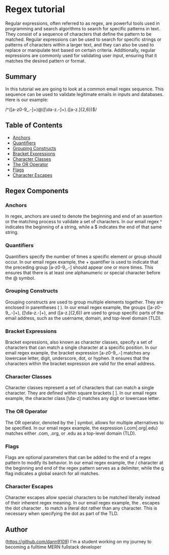 # Regex tutorial

Regular expressions, often referred to as regex, are powerful tools used in programming and search algorithms to search for specific patterns in text. They consist of a sequence of characters that define the pattern to be matched. Regular expressions can be used to search for specific strings or patterns of characters within a larger text, and they can also be used to replace or manipulate text based on certain criteria. Additionally, regular expressions are commonly used for validating user input, ensuring that it matches the desired pattern or format.

## Summary

In this tutorial we are going to look at a common email regex sequence. This sequence can be used to validate legitimate emails in inputs and databases. Here is our example:

/^([a-z0-9_.-]+)@([\da-z.-]+).([a-z.]{2,6})$/

## Table of Contents

- [Anchors](#anchors)
- [Quantifiers](#quantifiers)
- [Grouping Constructs](#grouping-constructs)
- [Bracket Expressions](#bracket-expressions)
- [Character Classes](#character-classes)
- [The OR Operator](#the-or-operator)
- [Flags](#flags)
- [Character Escapes](#character-escapes)

## Regex Components

### Anchors
In regex, anchors are used to denote the beginning and end of an assertion or the matching process to validate a set of characters. In our email regex ^ indicates the beginning of a string, while a $ indicates the end of that same string.
### Quantifiers
Quantifiers specify the number of times a specific element or group should occur. In our email regex example, the + quantifier is used to indicate that the preceding group [a-z0-9_.-] should appear one or more times. This ensures that there is at least one alphanumeric or special character before the @ symbol.
### Grouping Constructs
Grouping constructs are used to group multiple elements together. They are enclosed in parentheses ( ). In our email regex example, the groups ([a-z0-9_.-]+), ([\da-z.-]+), and ([a-z.]{2,6}) are used to group specific parts of the email address, such as the username, domain, and top-level domain (TLD).
### Bracket Expressions
Bracket expressions, also known as character classes, specify a set of characters that can match a single character at a specific position. In our email regex example, the bracket expression [a-z0-9_.-] matches any lowercase letter, digit, underscore, dot, or hyphen. It ensures that the characters within the bracket expression are valid for the email address.
### Character Classes
Character classes represent a set of characters that can match a single character. They are defined within square brackets [ ]. In our email regex example, the character class [\da-z] matches any digit or lowercase letter.
### The OR Operator
The OR operator, denoted by the | symbol, allows for multiple alternatives to be specified. In our email regex example, the expression (.com|.org|.edu) matches either .com, .org, or .edu as a top-level domain (TLD).
### Flags
Flags are optional parameters that can be added to the end of a regex pattern to modify its behavior. In our email regex example, the / character at the beginning and end of the regex pattern serves as a delimiter, while the g flag indicates a global search for all matches.
### Character Escapes
Character escapes allow special characters to be matched literally instead of their inherent regex meaning. In our email regex example, the . escapes the dot character . to match a literal dot rather than any character. This is necessary when specifying the dot as part of the TLD.
## Author

(https://github.com/dann9109) I'm a student working on my journey to becoming a fulltime MERN fullstack developer